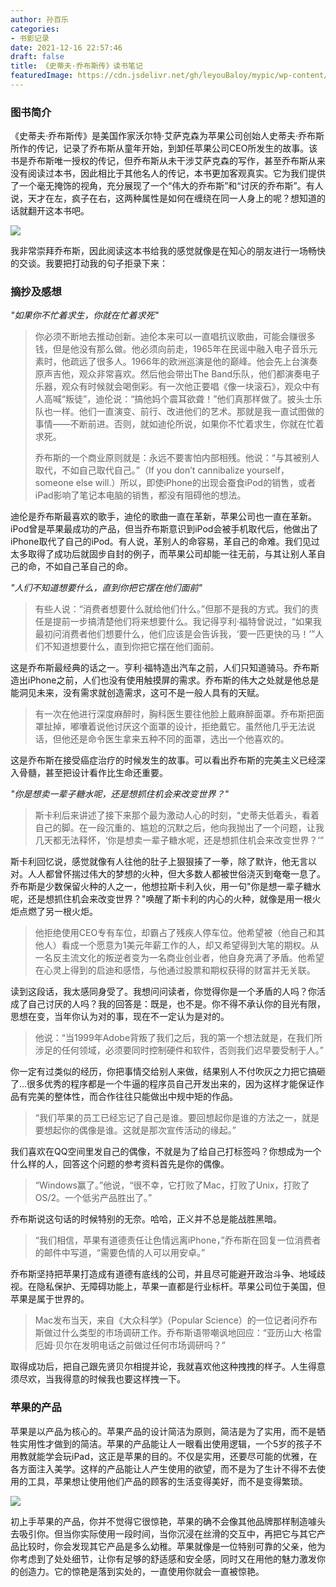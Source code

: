 ```yaml
---
author: 孙百乐
categories:
- 书影记录
date: 2021-12-16 22:57:46
draft: false
title: 《史蒂夫·乔布斯传》读书笔记
featuredImage: https://cdn.jsdelivr.net/gh/leyouBaloy/mypic/wp-content/uploads/2021/12/image-1-1024x344.png
---
```


### 图书简介

《史蒂夫·乔布斯传》是美国作家沃尔特·艾萨克森为苹果公司创始人史蒂夫·乔布斯所作的传记，记录了乔布斯从童年开始，到卸任苹果公司CEO所发生的故事。该书是乔布斯唯一授权的传记，但乔布斯从未干涉艾萨克森的写作，甚至乔布斯从来没有阅读过本书，因此相比于其他名人的传记，本书更加客观真实。它为我们提供了一个毫无掩饰的视角，充分展现了一个“伟大的乔布斯”和“讨厌的乔布斯”。有人说，天才在左，疯子在右，这两种属性是如何在缠绕在同一人身上的呢？想知道的话就翻开这本书吧。

![](https://cdn.jsdelivr.net/gh/leyouBaloy/mypic/wp-content/uploads/2021/12/image.png)

我非常崇拜乔布斯，因此阅读这本书给我的感觉就像是在知心的朋友进行一场畅快的交谈。我要把打动我的句子拒录下来：

### 摘抄及感想

_"如果你不忙着求生，你就在忙着求死"_

> 你必须不断地去推动创新。迪伦本来可以一直唱抗议歌曲，可能会赚很多钱，但是他没有那么做。他必须向前走，1965年在民谣中融入电子音乐元素时，他疏远了很多人。1966年的欧洲巡演是他的巅峰。他会先上台演奏原声吉他，观众非常喜欢。然后他会带出The Band乐队，他们都演奏电子乐器，观众有时候就会喝倒彩。有一次他正要唱《像一块滚石》，观众中有人高喊“叛徒”，迪伦说：“搞他妈个震耳欲聋！”他们真那样做了。披头士乐队也一样。他们一直演变、前行、改进他们的艺术。那就是我一直试图做的事情——不断前进。否则，就如迪伦所说，如果你不忙着求生，你就在忙着求死。
> 
> 乔布斯的一个商业原则就是：永远不要害怕内部相残。他说：“与其被别人取代，不如自己取代自己。”（If you don’t cannibalize yourself，someone else will.）所以，即使iPhone的出现会蚕食iPod的销售，或者iPad影响了笔记本电脑的销售，都没有阻碍他的想法。

迪伦是乔布斯最喜欢的歌手，迪伦的歌曲一直在革新，苹果公司也一直在革新。iPod曾是苹果最成功的产品，但当乔布斯意识到iPod会被手机取代后，他做出了iPhone取代了自己的iPod。有人说，革别人的命容易，革自己的命难。我们见过太多取得了成功后就固步自封的例子，而苹果公司却能一往无前，与其让别人革自己的命，不如自己革自己的命。

_"人们不知道想要什么，直到你把它摆在他们面前"_

> 有些人说：“消费者想要什么就给他们什么。”但那不是我的方式。我们的责任是提前一步搞清楚他们将来想要什么。我记得亨利·福特曾说过，“如果我最初问消费者他们想要什么，他们应该是会告诉我，‘要一匹更快的马！’”人们不知道想要什么，直到你把它摆在他们面前。

这是乔布斯最经典的话之一。亨利·福特造出汽车之前，人们只知道骑马。乔布斯造出iPhone之前，人们也没有使用触摸屏的需求。乔布斯的伟大之处就是他总是能洞见未来，没有需求就创造需求，这可不是一般人具有的天赋。

> 有一次在他进行深度麻醉时，胸科医生要往他脸上戴麻醉面罩。乔布斯把面罩扯掉，嘟囔着说他讨厌这个面罩的设计，拒绝戴它。虽然他几乎无法说话，但他还是命令医生拿来五种不同的面罩，选出一个他喜欢的。

这是乔布斯在接受癌症治疗的时候发生的故事。可以看出乔布斯的完美主义已经深入骨髓，甚至把设计看作比生命还重要。

_"你是想卖一辈子糖水呢，还是想抓住机会来改变世界？"_

> 斯卡利后来讲述了接下来那个最为激动人心的时刻，“史蒂夫低着头，看着自己的脚。在一段沉重的、尴尬的沉默之后，他向我抛出了一个问题，让我几天都无法释怀，‘你是想卖一辈子糖水呢，还是想抓住机会来改变世界？’”

斯卡利回忆说，感觉就像有人往他的肚子上狠狠揍了一拳，除了默许，他无言以对。人人都曾怀揣过伟大的梦想的火种，但大多数人都被世俗浇灭到奄奄一息了。乔布斯是少数保留火种的人之一，他想拉斯卡利入伙，用一句"你是想一辈子糖水呢，还是想抓住机会来改变世界？"唤醒了斯卡利的内心的火种，就像是用一根火炬点燃了另一根火炬。

> 他拒绝使用CEO专有车位，却霸占了残疾人停车位。他希望被（他自己和其他人）看成一个愿意为1美元年薪工作的人，却又希望得到大笔的期权。从一名反主流文化的叛逆者变为一名商业创业者，他自身充满了矛盾。他希望在心灵上得到的启迪和感悟，与他通过股票和期权获得的财富并无关联。

读到这段话，我太感同身受了。我想问问读者，你觉得你是一个矛盾的人吗？你活成了自己讨厌的人吗？我的回答是：既是，也不是。你不得不承认你的目光有限，思想在变，当年你认为对的事，现在不一定认为是对的。

> 他说：“当1999年Adobe背叛了我们之后，我的第一个想法就是，在我们所涉足的任何领域，必须要同时控制硬件和软件，否则我们迟早要受制于人。”

你一定有过类似的经历，你把事情交给别人来做，结果别人不付吹灰之力把它搞砸了…很多优秀的程序都是一个牛逼的程序员自己开发出来的，因为这样才能保证作品有完美的整体性，而合作往往只能做出中规中矩的作品。

> “我们苹果的员工已经忘记了自己是谁。要回想起你是谁的方法之一，就是要想起你的偶像是谁。这就是那次宣传活动的缘起。”

我们喜欢在QQ空间里发自己的偶像，不就是为了给自己打标签吗？你想成为一个什么样的人，回答这个问题的参考资料首先是你的偶像。

> “Windows赢了。”他说，“很不幸，它打败了Mac，打败了Unix，打败了OS/2。一个低劣产品胜出了。”

乔布斯说这句话的时候特别的无奈。哈哈，正义并不总是能战胜黑暗。

> “我们相信，苹果有道德责任让色情远离iPhone，”乔布斯在回复一位消费者的邮件中写道，“需要色情的人可以用安卓。”

乔布斯坚持把苹果打造成有道德有底线的公司，并且尽可能避开政治斗争、地域歧视。在隐私保护、无障碍功能上，苹果一直都是行业标杆。苹果公司位于美国，但苹果是属于世界的。

> Mac发布当天，来自《大众科学》（Popular Science）的一位记者问乔布斯做过什么类型的市场调研工作。乔布斯语带嘲讽地回应：“亚历山大·格雷厄姆·贝尔在发明电话之前做过任何市场调研吗？”

取得成功后，把自己跟先贤贝尔相提并论，我就喜欢他这种拽拽的样子。人生得意须尽欢，当我得意的时候我也要这样拽一下。

### 苹果的产品

苹果是以产品为核心的。苹果产品的设计简洁为原则，简洁是为了实用，而不是牺牲实用性才做到的简洁。苹果的产品能让人一眼看出使用逻辑，一个5岁的孩子不用教就能学会玩iPad，这正是苹果的目的。不仅是实用，还要尽可能的优雅，在各方面注入美学。这样的产品能让人产生使用的欲望，而不是为了生计不得不去使用的工具，苹果想让使用他们产品的顾客的生活变得美好，而不是变得繁琐。

![](https://cdn.jsdelivr.net/gh/leyouBaloy/mypic/wp-content/uploads/2021/12/image-1-1024x344.png)

初上手苹果的产品，你并不觉得它很惊艳，苹果的确不会像其他品牌那样制造噱头去吸引你。但当你实际使用一段时间，当你沉浸在丝滑的交互中，再把它与其它产品比较时，你会发现其它产品是多么幼稚。苹果就像是一位特别可靠的父亲，他为你考虑到了处处细节，让你有足够的舒适感和安全感，同时又在用他的魅力激发你的创造力。它的惊艳是落到实处的，一直使用你就会一直被惊艳。